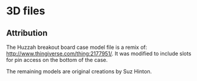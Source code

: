 # 3D files

## Attribution

The Huzzah breakout board case model file is a remix of: http://www.thingiverse.com/thing:2177951/. It was modified to include slots for pin access on the bottom of the case.

The remaining models are original creations by Suz Hinton.